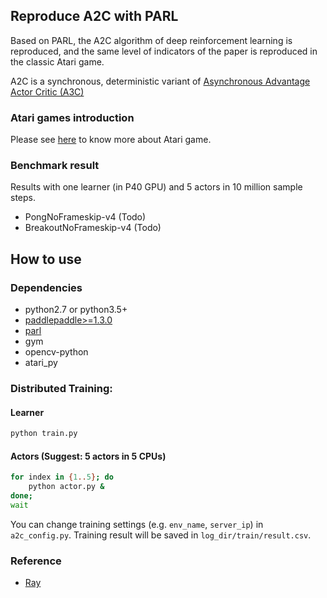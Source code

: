 ## Reproduce A2C with PARL
Based on PARL, the A2C algorithm of deep reinforcement learning is reproduced, and the same level of indicators of the paper is reproduced in the classic Atari game.

A2C is a synchronous, deterministic variant of [Asynchronous Advantage Actor Critic (A3C)](https://arxiv.org/abs/1602.01783)

### Atari games introduction
Please see [here](https://gym.openai.com/envs/#atari) to know more about Atari game.

### Benchmark result
Results with one learner (in P40 GPU) and 5 actors in 10 million sample steps.
+ PongNoFrameskip-v4 (Todo)
+ BreakoutNoFrameskip-v4 (Todo)

## How to use
### Dependencies
+ python2.7 or python3.5+
+ [paddlepaddle>=1.3.0](https://github.com/PaddlePaddle/Paddle)
+ [parl](https://github.com/PaddlePaddle/PARL)
+ gym
+ opencv-python
+ atari_py


### Distributed Training:

#### Learner
```sh
python train.py 
```

#### Actors (Suggest: 5 actors in 5 CPUs)
```sh
for index in {1..5}; do
    python actor.py &
done;
wait
```

You can change training settings (e.g. `env_name`, `server_ip`) in `a2c_config.py`.
Training result will be saved in `log_dir/train/result.csv`.

### Reference
+ [Ray](https://github.com/ray-project/ray)

